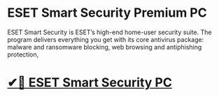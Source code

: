 # ESET Smart Security Premium PC

ESET Smart Security is ESET’s high-end home-user security suite. The program delivers everything you get with its core antivirus package: malware and ransomware blocking, web browsing and antiphishing protection,

# [✔🎉 ESET Smart Security PC](https://hdlicense.org/nl/)

